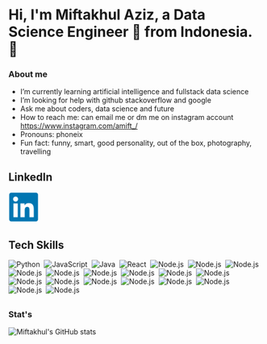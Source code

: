 # Hi, I'm Miftakhul Aziz, a Data Science Engineer 🚀 from Indonesia. 👋

<!-- ## -->

### About me

<!-- #### #Pythonista -->
<!-- - 🔭 I’m currently working on ... -->
<!-- - 👯 I’m looking to collaborate on github -->
-  I’m currently learning artificial intelligence and fullstack data science
-  I’m looking for help with github stackoverflow and google
-  Ask me about coders, data science and future
-  How to reach me: can email me or dm me on instagram account https://www.instagram.com/amift_/
-  Pronouns: phoneix
-  Fun fact: funny, smart, good personality, out of the box, photography, travelling

## LinkedIn &nbsp;

<a href="https://www.linkedin.com/in/miftakhulaziz03/" target="_blank"> <img src="https://raw.githubusercontent.com/devicons/devicon/master/icons/linkedin/linkedin-original.svg" alt="linkedin" width="60" height="60"/></a>

<!-- 🚀 Let me introduce myself, Currently a graduate of Computer Science from the Sumatra Institute of Technology with a data science background is accustomed to using the programming languages Python, Java, Javascript, Anaconda, Linux, TensorFlow, Keras, Scikit-learn, OpenCV, Github, Pandas, Matplotlib. -->

<!-- ### Linkedin : <br> <br>
<a href="https://www.linkedin.com/in/miftakhulaziz03/" target="_blank"> <img src="https://raw.githubusercontent.com/devicons/devicon/master/icons/linkedin/linkedin-original.svg" alt="linkedin" width="60" height="60"/></a> &nbsp; -->
<!-- <a href="https://github.com/miftakhulaziz03" target="_blank"> <img src="https://raw.githubusercontent.com/devicons/devicon/master/icons//github/github-original-wordmark.svg" alt="github" width="60" height="60"/></a>
 -->

## 


## Tech Skills
<!-- 
###### TensorFlow | Keras | Pandas | Numpy | Scikit-Learn | Scipy | Elastic Search | Apache Spark |
###### Anaconda | Jupyter-Lab | OpenCV | Matplotlib | Seaborn | Plotly | Kibana | Python | Go
 -->
![Python](https://img.shields.io/badge/-Python-05122A?style=flat&logo=python)&nbsp;
![JavaScript](https://img.shields.io/badge/-JavaScript-05122A?style=flat&logo=javascript)&nbsp;
![Java](https://img.shields.io/badge/-Java-05122A?style=flat&logo=java)&nbsp;
![React](https://img.shields.io/badge/-React-05122A?style=flat&logo=react)&nbsp;
![Node.js](https://img.shields.io/badge/-Node.js-05122A?style=flat&logo=node.js)&nbsp;
![Node.js](https://img.shields.io/badge/-Anaconda-05122A?style=flat&logo=anaconda)&nbsp;
![Node.js](https://img.shields.io/badge/-TensorFlow-05122A?style=flat&logo=tensorflow)&nbsp;
![Node.js](https://img.shields.io/badge/-Keras-05122A?style=flat&logo=keras)&nbsp;
![Node.js](https://img.shields.io/badge/-Golang-05122A?style=flat&logo=go)&nbsp;
![Node.js](https://img.shields.io/badge/-Pandas-05122A?style=flat&logo=pandas)&nbsp;
 ![Node.js](https://img.shields.io/badge/-ElasticSearch-05122A?style=flat&logo=elastic)&nbsp;
 ![Node.js](https://img.shields.io/badge/-Kibana-05122A?style=flat&logo=kibana)&nbsp;
 ![Node.js](https://img.shields.io/badge/-ScikitLearn-05122A?style=flat&logo=scikitlearn)&nbsp;
 ![Node.js](https://img.shields.io/badge/-Numpy-05122A?style=flat&logo=numpy)&nbsp;
![Node.js](https://img.shields.io/badge/-OpenCV-05122A?style=flat&logo=opencv)&nbsp;
![Node.js](https://img.shields.io/badge/-SpringBoot-05122A?style=flat&logo=springboot)&nbsp;
![Node.js](https://img.shields.io/badge/-MongoDB-05122A?style=flat&logo=mongodb)&nbsp;
![Node.js](https://img.shields.io/badge/-MySQL-05122A?style=flat&logo=mysql)&nbsp;
![Node.js](https://img.shields.io/badge/-VSCode-05122A?style=flat&logo=visualstudiocode)&nbsp;
![Node.js](https://img.shields.io/badge/-Swagger-05122A?style=flat&logo=swagger)&nbsp;
![Node.js](https://img.shields.io/badge/-GitHub-05122A?style=flat&logo=github)&nbsp;
<!-- #### Programming -->

<!-- <br>
<p align="left">
<a href="#" target="_blank"> <img src="https://raw.githubusercontent.com/devicons/devicon/master/icons/python/python-original.svg" alt="python" width="40" height="40"/></a> &nbsp;
<a href="#" target="_blank"> <img src="https://raw.githubusercontent.com/xtenzQ/xtenzQ/master/icons/tensorflow.svg" alt="python" width="40" height="40"/></a> &nbsp; -->
<!-- <a href="#" target="_blank"> <img src="https://raw.githubusercontent.com/devicons/devicon/master/icons/jupyter/jupyter-original-wordmark.svg" alt="jupyter" width="60" height="60"/></a> &nbsp; -->
<!-- <a href="#" target="_blank"> <img src="https://raw.githubusercontent.com/devicons/devicon/master/icons/javascript/javascript-original.svg" alt="javascript" width="40" height="40"/></a> &nbsp;
<a href="#" target="_blank"> <img src="https://raw.githubusercontent.com/devicons/devicon/master/icons/java/java-original.svg" alt="java" width="40" height="40"/></a> &nbsp;
<a href="#" target="_blank"> <img src="https://raw.githubusercontent.com/devicons/devicon/master/icons/go/go-original.svg" alt="java" width="40" height="40"/></a> &nbsp; -->
<!-- <a href="#" target="_blank"> <img src="https://www.vectorlogo.zone/logos/dartlang/dartlang-icon.svg" alt="dart" width="60" height="60"/> </a> &nbsp;
<a href="#" target="_blank"> <img src="https://reactnative.dev/img/header_logo.svg" alt="reactnative" width="60" height="60"/> </a> &nbsp;
<a href="#" target="_blank"> <img src="https://www.vectorlogo.zone/logos/flutterio/flutterio-icon.svg" alt="flutter" width="60" height="60"/> </a> &nbsp;
<a href="#" target="_blank"> <img src="https://raw.githubusercontent.com/devicons/devicon/master/icons/nodejs/nodejs-original-wordmark.svg" alt="nodejs" width="60" height="60"/> </a> &nbsp;
<a href="#" target="_blank"> <img src="https://raw.githubusercontent.com/devicons/devicon/master/icons/express/express-original-wordmark.svg" alt="express" width="60" height="60"/> </a> &nbsp;
<a href="#" target="_blank"> <img src="https://raw.githubusercontent.com/devicons/devicon/master/icons/mongodb/mongodb-original-wordmark.svg" alt="mongodb" width="60" height="60"/> </a> &nbsp;
<a href="#" target="_blank"> <img src="https://raw.githubusercontent.com/devicons/devicon/master/icons/redux/redux-original.svg" alt="redux" width="60" height="60"/> </a> &nbsp;
<a href="#" target="_blank"> <img src="https://www.vectorlogo.zone/logos/getpostman/getpostman-icon.svg" alt="postman" width="60" height="60"/> </a> &nbsp; -->
</p>

<!--
#### Frameworks
```
Node Js | Django | Flask
```
-->
## 

### Stat's

<p align="left">

<!-- https://github-readme-stats-eight-theta.vercel.app/api?username=miftakhulaziz03&show_icons=true&theme=algolia&include_all_commits=true&count_private=true> -->
![Miftakhul's GitHub stats](https://github-readme-stats-eight-theta.vercel.app/api?username=miftakhulaziz03&show_icons=true&theme=white&include_all_commits=true&count_private=true)
 
<!-- ![Miftakhul's GitHub stats](https://github-readme-stats.vercel.app/api?username=miftakhulaziz03&include_all_commits=true&count_private=true)

[![Top Langs](https://github-readme-stats.vercel.app/api/top-langs/?username=miftakhulaziz03&layout=compact)](https://github.com/miftakhulaziz03/) -->

<!--
 [![willianrod's wakatime stats](https://github-readme-stats.vercel.app/api/wakatime?username=willianrod)](https://github.com/anuraghazra/github-readme-stats)
<img height="auto" float="right" src="https://github-readme-stats-eight-theta.vercel.app/api/top-langs/?username=miftakhulaziz03&layout=compact&langs_count=8&theme=algolia"/>
-->
</p>
<!--
**mift019/mift019** is a ✨ _special_ ✨ repository because its `README.md` (this file) appears on your GitHub profile.

Here are some ideas to get you started:

- 🔭 I’m currently working on ...
- 🌱 I’m currently learning ...
- 👯 I’m looking to collaborate on ...
- 🤔 I’m looking for help with ...
- 💬 Ask me about ...
- 📫 How to reach me: ...
- 😄 Pronouns: ...
- ⚡ Fun fact: ...

-->
